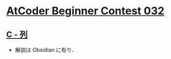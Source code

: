 # [AtCoder Beginner Contest 032](https://atcoder.jp/contests/abc032)

## [C - 列](https://atcoder.jp/contests/abc032/tasks/abc032_c)
- 解説は Obsidian に有り．
